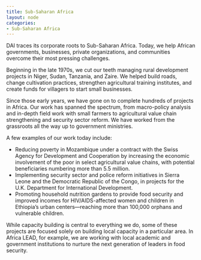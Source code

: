 ```yaml
---
title: Sub-Saharan Africa
layout: node
categories:
- Sub-Saharan Africa
---
```


DAI traces its corporate roots to Sub-Saharan Africa. Today, we help African governments, businesses, private organizations, and communities overcome their most pressing challenges.

Beginning in the late 1970s, we cut our teeth managing rural development projects in Niger, Sudan, Tanzania, and Zaire. We helped build roads, change cultivation practices, strengthen agricultural training institutes, and create funds for villagers to start small businesses.

Since those early years, we have gone on to complete hundreds of projects in Africa. Our work has spanned the spectrum, from macro-policy analysis and in-depth field work with small farmers to agricultural value chain strengthening and security sector reform. We have worked from the grassroots all the way up to government ministries.

A few examples of our work today include:

* Reducing poverty in Mozambique under a contract with the Swiss Agency for Development and Cooperation by increasing the economic involvement of the poor in select agricultural value chains, with potential beneficiaries numbering more than 5.5 million.
* Implementing security sector and police reform initiatives in Sierra Leone and the Democratic Republic of the Congo, in projects for the U.K. Department for International Development.
* Promoting household nutrition gardens to provide food security and improved incomes for HIV/AIDS-affected women and children in Ethiopia’s urban centers—reaching more than 100,000 orphans and vulnerable children.

While capacity building is central to everything we do, some of these projects are focused solely on building local capacity in a particular area. In Africa LEAD, for example, we are working with local academic and government institutions to nurture the next generation of leaders in food security.
